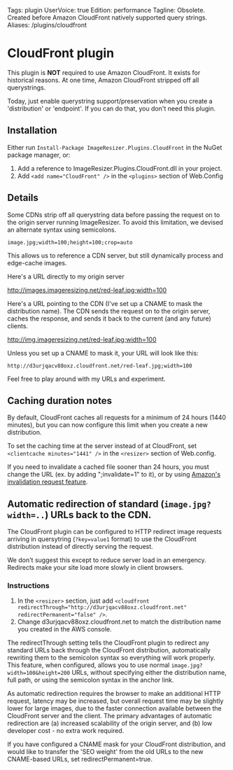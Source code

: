 Tags: plugin
UserVoice: true
Edition: performance
Tagline: Obsolete. Created before Amazon CloudFront natively supported query strings.
Aliases: /plugins/cloudfront


# CloudFront plugin

This plugin is **NOT** required to use Amazon CloudFront. It exists for historical reasons. At one time, Amazon CloudFront stripped off all querystrings. 

Today, just enable querystring support/preservation when you create a 'distribution' or 'endpoint'. If you can do that, you don't need this plugin.

## Installation

Either run `Install-Package ImageResizer.Plugins.CloudFront` in the NuGet package manager, or:

1. Add a reference to ImageResizer.Plugins.CloudFront.dll in your project.
2. Add `<add name="CloudFront" />` in the `<plugins>` section of Web.Config

## Details

Some CDNs strip off all querystring data before passing the request on to the origin server running ImageResizer. To avoid this limitation, we devised an alternate syntax using semicolons.

    image.jpg;width=100;height=100;crop=auto

This allows us to reference a CDN server, but still dynamically process and edge-cache images.

Here's a URL directly to my origin server

   http://images.imageresizing.net/red-leaf.jpg;width=100

Here's a URL pointing to the CDN (I've set up a CNAME to mask the distribution name). The CDN sends the request on to the origin server, caches the response, and sends it back to the current (and any future) clients.

   http://img.imageresizing.net/red-leaf.jpg;width=100

Unless you set up a CNAME to mask it, your URL will look like this: 

    http://d3urjqacv88oxz.cloudfront.net/red-leaf.jpg;width=100

Feel free to play around with my URLs and experiment. 

## Caching duration notes

By default, CloudFront caches all requests for a minimum of 24 hours (1440 minutes), but you can now configure this limit when you create a new distribution.

To set the caching time at the server instead of at CloudFront, set `<clientcache minutes="1441" />` in the `<resizer>` section of Web.config. 

If you need to invalidate a cached file sooner than 24 hours, you must change the URL (ex. by adding ";invalidate=1" to it), or by using [Amazon's invalidation request feature](http://docs.amazonwebservices.com/AmazonCloudFront/latest/DeveloperGuide/index.html?Invalidation.html).


## Automatic redirection of standard (`image.jpg?width=..`) URLs back to the CDN.

The CloudFront plugin can be configured to HTTP redirect image requests arriving in quersytring (`?key=value1` format) to use the CloudFront distribution instead of directly serving the request. 

We don't suggest this except to reduce server load in an emergency. Redirects make your site load more slowly in client browsers.

### Instructions


1. In the `<resizer>` section, just add `<cloudfront redirectThrough="http://d3urjqacv88oxz.cloudfront.net" redirectPermanent="false" />`. 
2. Change d3urjqacv88oxz.cloudfront.net to match the distribution name you created in the AWS console. 

The redirectThrough setting tells the CloudFront plugin to redirect any standard URLs back through the CloudFront distribution, automatically rewriting them to the semicolon syntax so everything will work properly. This feature, when configured, allows you to use normal `image.jpg?width=100&height=200` URLs, without specifying either the distribution name, full path, or using the semicolon syntax in the anchor link.

As automatic redirection requires the browser to make an additional HTTP request, latency may be increased, but overall request time may be slightly lower for large images, due to the faster connection available between the CloudFront server and the client. The primary advantages of automatic redirection are (a) increased scalability of the origin server, and (b) low developer cost - no extra work required.

If you have configured a CNAME mask for your CloudFront distribution, and would like to transfer the 'SEO weight' from the old URLs to the new CNAME-based URLs, set redirectPermanent=true.

